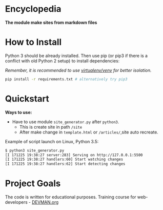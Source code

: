 # Encyclopedia

**The module make sites from markdown files**

# How to Install

Python 3 should be already installed. Then use pip (or pip3 if there is a conflict with old Python 2 setup) to install dependencies:

*Remember, it is recommended to use [virtualenv/venv](https://devman.org/encyclopedia/pip/pip_virtualenv/) for better isolation.*

```bash
pip install -r requirements.txt # alternatively try pip3
```

# Quickstart
**Ways to use:**
- Have to use  module `site_generator.py` after `python3`.
  - This is create site in path `/site`
  - After make change in `template.html` or `/articles/`,site auto recreate.


Example of script launch on Linux, Python 3.5:


```bash
$ python3 site_generator.py
[I 171225 19:38:27 server:283] Serving on http://127.0.0.1:5500
[I 171225 19:38:27 handlers:60] Start watching changes
[I 171225 19:38:27 handlers:62] Start detecting changes

```

# Project Goals

The code is written for educational purposes. Training course for web-developers - [DEVMAN.org](https://devman.org)
